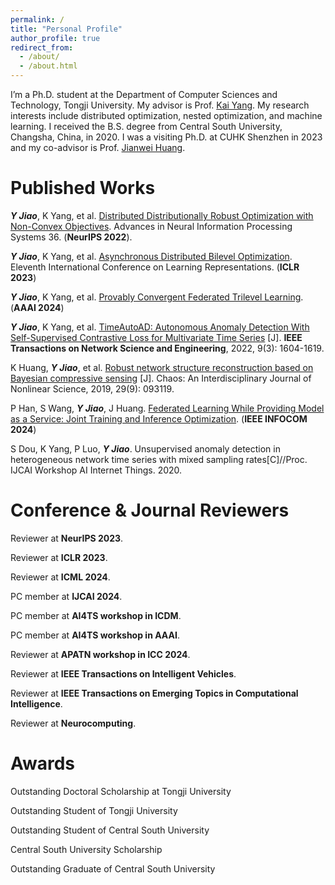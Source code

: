 ```yaml
---
permalink: /
title: "Personal Profile"
author_profile: true
redirect_from: 
  - /about/
  - /about.html
---
```



I’m a Ph.D. student at the Department of Computer Sciences and Technology, Tongji University. My advisor is Prof. [Kai Yang](https://scholar.google.com/citations?user=irQuUaYAAAAJ&hl=zh-CN&oi=sra). My research interests include distributed optimization, nested optimization, and machine learning. I received the B.S. degree from Central South University, Changsha, China, in 2020. I was a visiting Ph.D. at CUHK Shenzhen in 2023 and my co-advisor is Prof. [Jianwei Huang](https://jianwei.cuhk.edu.cn/).

Published Works
======
***Y Jiao***, K Yang, et al. [Distributed Distributionally Robust Optimization with Non-Convex Objectives](https://proceedings.neurips.cc/paper_files/paper/2022/file/34899013589ef41aea4d7b2f0ef310c1-Paper-Conference.pdf). Advances in Neural Information Processing Systems 36. (**NeurIPS 2022**). 

***Y Jiao***, K Yang, et al. [Asynchronous Distributed Bilevel Optimization](https://openreview.net/pdf?id=_i0-12XqVJZ). Eleventh International Conference on Learning Representations. (**ICLR 2023**) 

***Y Jiao***, K Yang, et al. [Provably Convergent Federated Trilevel Learning](https://arxiv.org/pdf/2312.11835v2.pdf). (**AAAI 2024**) 

***Y Jiao***, K Yang, et al. [TimeAutoAD: Autonomous Anomaly Detection With Self-Supervised Contrastive Loss for Multivariate Time Series](https://ieeexplore.ieee.org/abstract/document/9705079) [J]. **IEEE Transactions on Network Science and Engineering**, 2022, 9(3): 1604-1619. 

K Huang, ***Y Jiao***, et al. [Robust network structure reconstruction based on Bayesian compressive sensing](https://pubs.aip.org/aip/cha/article-abstract/29/9/093119/341804/Robust-network-structure-reconstruction-based-on?redirectedFrom=fulltext) [J]. Chaos: An Interdisciplinary Journal of Nonlinear Science, 2019, 29(9): 093119.

P Han, S Wang, ***Y Jiao***, J Huang. [Federated Learning While Providing Model as a Service: Joint Training and Inference Optimization](https://arxiv.org/pdf/2312.12863v2.pdf). (**IEEE INFOCOM 2024**)

S Dou, K Yang, P Luo, ***Y Jiao***. Unsupervised anomaly detection in heterogeneous network time series with mixed sampling rates[C]//Proc. IJCAI Workshop AI Internet Things. 2020.

Conference & Journal Reviewers
======
Reviewer at **NeurIPS 2023**.

Reviewer at **ICLR 2023**. 

Reviewer at **ICML 2024**. 

PC member at **IJCAI 2024**. 

PC member at **AI4TS workshop in ICDM**. 

PC member at **AI4TS workshop in AAAI**. 

Reviewer at **APATN workshop in ICC 2024**.

Reviewer at **IEEE Transactions on Intelligent Vehicles**. 

Reviewer at **IEEE Transactions on Emerging Topics in Computational Intelligence**. 

Reviewer at **Neurocomputing**. 

Awards
======

Outstanding Doctoral Scholarship at Tongji University

Outstanding Student of Tongji University

Outstanding Student of Central South University

Central South University Scholarship

Outstanding Graduate of Central South University
